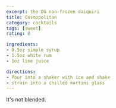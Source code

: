 ```yaml
---
excerpt: the OG non-frozen daiquiri
title: Cosmopolitan
category: cocktails
tags: [sweet]
rating: 8

ingredients:
- 0.5oz simple syrup
- 1.5oz white rum
- 1oz lime juice

directions:
- Pour into a shaker with ice and shake
- strain into a chilled martini glass
---
```


It's not blended.